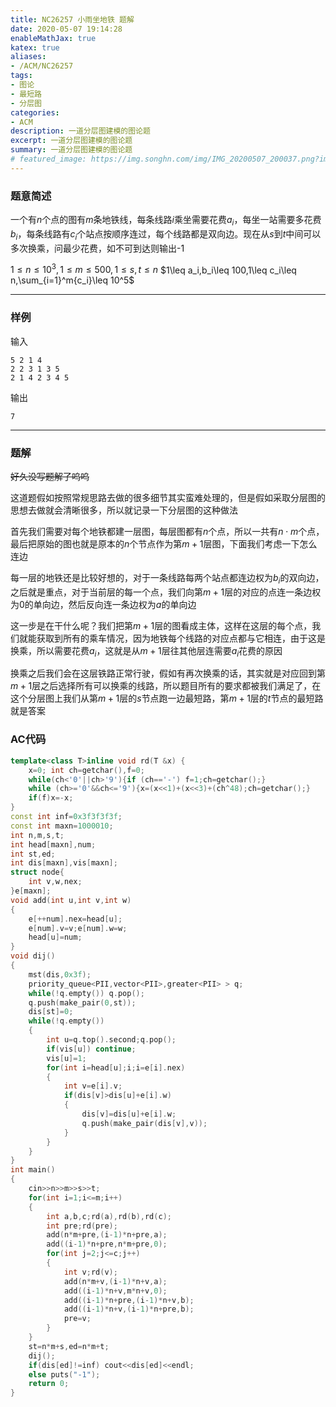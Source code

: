 ```yaml
---
title: NC26257 小雨坐地铁 题解
date: 2020-05-07 19:14:28
enableMathJax: true
katex: true
aliases:
- /ACM/NC26257
tags:
- 图论
- 最短路
- 分层图
categories:
- ACM
description: 一道分层图建模的图论题
excerpt: 一道分层图建模的图论题
summary: 一道分层图建模的图论题
# featured_image: https://img.songhn.com/img/IMG_20200507_200037.png?imageView2/0/format/webp/q/75|imageslim
---
```

### 题意简述

一个有$n$个点的图有$m$条地铁线，每条线路$i$乘坐需要花费$a_i$，每坐一站需要多花费$b_i$，每条线路有$c_i$个站点按顺序连过，每个线路都是双向边。现在从$s$到$t$中间可以多次换乘，问最少花费，如不可到达则输出-1

$1≤n≤10 ^3,1≤m≤500,1≤s,t≤n$
$1\leq a_i,b_i\leq 100,1\leq c_i\leq n,\sum_{i=1}^m{c_i}\leq 10^5$

---
### 样例

输入
```
5 2 1 4
2 2 3 1 3 5
2 1 4 2 3 4 5
```
输出
```
7
```

---
### 题解

~~好久没写题解了呜呜~~

这道题假如按照常规思路去做的很多细节其实蛮难处理的，但是假如采取分层图的思想去做就会清晰很多，所以就记录一下分层图的这种做法

首先我们需要对每个地铁都建一层图，每层图都有$n$个点，所以一共有$n\cdot m$个点，最后把原始的图也就是原本的$n$个节点作为第$m+1$层图，下面我们考虑一下怎么连边

每一层的地铁还是比较好想的，对于一条线路每两个站点都连边权为$b_i$的双向边，之后就是重点，对于当前层的每一个点，我们向第$m+1$层的对应的点连一条边权为$0$的单向边，然后反向连一条边权为$a$的单向边

这一步是在干什么呢？我们把第$m+1$层的图看成主体，这样在这层的每个点，我们就能获取到所有的乘车情况，因为地铁每个线路的对应点都与它相连，由于这是换乘，所以需要花费$a_i$，这就是从$m+1$层往其他层连需要$a_i$花费的原因

换乘之后我们会在这层铁路正常行驶，假如有再次换乘的话，其实就是对应回到第$m+1$层之后选择所有可以换乘的线路，所以题目所有的要求都被我们满足了，在这个分层图上我们从第$m+1$层的$s$节点跑一边最短路，第$m+1$层的$t$节点的最短路就是答案

### AC代码
```cpp
template<class T>inline void rd(T &x) {
    x=0; int ch=getchar(),f=0;
    while(ch<'0'||ch>'9'){if (ch=='-') f=1;ch=getchar();}
    while (ch>='0'&&ch<='9'){x=(x<<1)+(x<<3)+(ch^48);ch=getchar();}
    if(f)x=-x;
}
const int inf=0x3f3f3f3f;
const int maxn=1000010;
int n,m,s,t;
int head[maxn],num;
int st,ed;
int dis[maxn],vis[maxn];
struct node{
    int v,w,nex;
}e[maxn];
void add(int u,int v,int w)
{
    e[++num].nex=head[u];
    e[num].v=v;e[num].w=w;
    head[u]=num;
}
void dij()
{
    mst(dis,0x3f);
    priority_queue<PII,vector<PII>,greater<PII> > q;
    while(!q.empty()) q.pop();
    q.push(make_pair(0,st));
    dis[st]=0;
    while(!q.empty())
    {
        int u=q.top().second;q.pop();
        if(vis[u]) continue;
        vis[u]=1;
        for(int i=head[u];i;i=e[i].nex)
        {
            int v=e[i].v;
            if(dis[v]>dis[u]+e[i].w)
            {
                dis[v]=dis[u]+e[i].w;
                q.push(make_pair(dis[v],v));
            }
        }
    }
}
int main()
{
    cin>>n>>m>>s>>t;
    for(int i=1;i<=m;i++)
    {
        int a,b,c;rd(a),rd(b),rd(c);
        int pre;rd(pre);
        add(n*m+pre,(i-1)*n+pre,a);
        add((i-1)*n+pre,n*m+pre,0);
        for(int j=2;j<=c;j++)
        {
            int v;rd(v);
            add(n*m+v,(i-1)*n+v,a);
            add((i-1)*n+v,m*n+v,0);
            add((i-1)*n+pre,(i-1)*n+v,b);
            add((i-1)*n+v,(i-1)*n+pre,b);
            pre=v;
        }
    }
    st=n*m+s,ed=n*m+t;
    dij();
    if(dis[ed]!=inf) cout<<dis[ed]<<endl;
    else puts("-1");
    return 0;
}
```